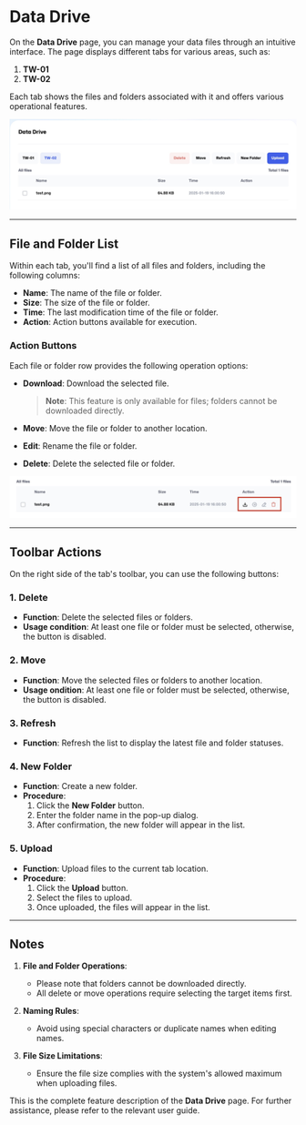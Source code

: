 # Data Drive

On the **Data Drive** page, you can manage your data files through an intuitive interface. The page displays different tabs for various areas, such as:

1. **TW-01**
2. **TW-02**

Each tab shows the files and folders associated with it and offers various operational features.

![Data drive list](../docs-images/p06/01.Data%20drive%20list.jpg)

---

## **File and Folder List**

Within each tab, you'll find a list of all files and folders, including the following columns:

- **Name**: The name of the file or folder.
- **Size**: The size of the file or folder.
- **Time**: The last modification time of the file or folder.
- **Action**: Action buttons available for execution.

### **Action Buttons**

Each file or folder row provides the following operation options:

- **Download**: Download the selected file.

  > **Note**: This feature is only available for files; folders cannot be downloaded directly.

- **Move**: Move the file or folder to another location.

- **Edit**: Rename the file or folder.

- **Delete**: Delete the selected file or folder.

![Actions](../docs-images/p06/02.Actions.jpg)

---

## **Toolbar Actions**

On the right side of the tab's toolbar, you can use the following buttons:

### **1. Delete**

- **Function**: Delete the selected files or folders.
- **Usage condition**: At least one file or folder must be selected, otherwise, the button is disabled.

### **2. Move**

- **Function**: Move the selected files or folders to another location.
- **Usage ondition**: At least one file or folder must be selected, otherwise, the button is disabled.

### **3. Refresh**

- **Function**: Refresh the list to display the latest file and folder statuses.

### **4. New Folder**

- **Function**: Create a new folder.
- **Procedure**:
  1. Click the **New Folder** button.
  2. Enter the folder name in the pop-up dialog.
  3. After confirmation, the new folder will appear in the list.

### **5. Upload**

- **Function**: Upload files to the current tab location.
- **Procedure**:
  1. Click the **Upload** button.
  2. Select the files to upload.
  3. Once uploaded, the files will appear in the list.

---

## **Notes**

1. **File and Folder Operations**:

   - Please note that folders cannot be downloaded directly.
   - All delete or move operations require selecting the target items first.

2. **Naming Rules**:

   - Avoid using special characters or duplicate names when editing names.

3. **File Size Limitations**:
   - Ensure the file size complies with the system's allowed maximum when uploading files.

This is the complete feature description of the **Data Drive** page. For further assistance, please refer to the relevant user guide.
